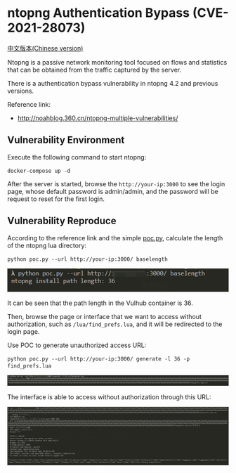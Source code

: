 # ntopng Authentication Bypass (CVE-2021-28073)

[中文版本(Chinese version)](README.zh-cn.md)

Ntopng is a passive network monitoring tool focused on flows and statistics that can be obtained from the traffic captured by the server. 

There is a authentication bypass vulnerability in ntopng 4.2 and previous versions.

Reference link:

- http://noahblog.360.cn/ntopng-multiple-vulnerabilities/

## Vulnerability Environment

Execute the following command to start ntopng:

```
docker-compose up -d
```

After the server is started, browse the `http://your-ip:3000` to see the login page, whose default password is admin/admin, and the password will be request to reset for the first login.

## Vulnerability Reproduce

According to the reference link and the simple [poc.py](poc.py), calculate the length of the ntopng lua directory:

```
python poc.py --url http://your-ip:3000/ baselength
```

![](1.png)

It can be seen that the path length in the Vulhub container is 36.

Then, browse the page or interface that we want to access without authorization, such as `/lua/find_prefs.lua`, and it will be redirected to the login page.

Use POC to generate unauthorized access URL:

```
python poc.py --url http://your-ip:3000/ generate -l 36 -p find_prefs.lua
```

![](2.png)

The interface is able to access without authorization through this URL:

![](3.png)
